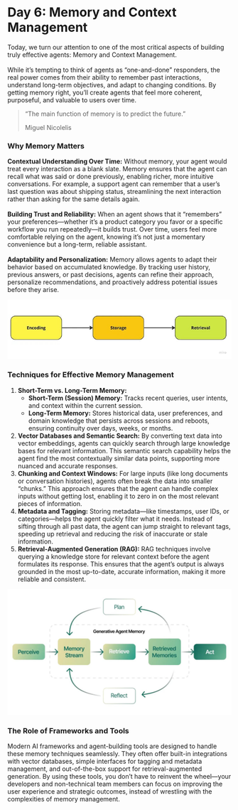 # Day 6: Memory and Context Management

Today, we turn our attention to one of the most critical aspects of building truly effective agents: Memory and Context Management.
<br><br> 
While it’s tempting to think of agents as “one-and-done” responders, the real power comes from their ability to remember past interactions, understand long-term objectives, and adapt to changing conditions. By getting memory right, you’ll create agents that feel more coherent, purposeful, and valuable to users over time.

> “The main function of memory is to predict the future.”
>
>
>
> Miguel Nicolelis


### Why Memory Matters

**Contextual Understanding Over Time:**
Without memory, your agent would treat every interaction as a blank slate. Memory ensures that the agent can recall what was said or done previously, enabling richer, more intuitive conversations. For example, a support agent can remember that a user’s last question was about shipping status, streamlining the next interaction rather than asking for the same details again.
<br><br>
**Building Trust and Reliability:**
When an agent shows that it “remembers” your preferences—whether it’s a product category you favor or a specific workflow you run repeatedly—it builds trust. Over time, users feel more comfortable relying on the agent, knowing it’s not just a momentary convenience but a long-term, reliable assistant.
<br><br>
**Adaptability and Personalization:**
Memory allows agents to adapt their behavior based on accumulated knowledge. By tracking user history, previous answers, or past decisions, agents can refine their approach, personalize recommendations, and proactively address potential issues before they arise.

![1735602025639](images/day-6/1735602025639.png)



### Techniques for Effective Memory Management


1. **Short-Term vs. Long-Term Memory:**
   * **Short-Term (Session) Memory:** Tracks recent queries, user intents, and context within the current session.
   * **Long-Term Memory:** Stores historical data, user preferences, and domain knowledge that persists across sessions and reboots, ensuring continuity over days, weeks, or months.
2. **Vector Databases and Semantic Search:**
   By converting text data into vector embeddings, agents can quickly search through large knowledge bases for relevant information. This semantic search capability helps the agent find the most contextually similar data points, supporting more nuanced and accurate responses.
3. **Chunking and Context Windows:**
   For large inputs (like long documents or conversation histories), agents often break the data into smaller “chunks.” This approach ensures that the agent can handle complex inputs without getting lost, enabling it to zero in on the most relevant pieces of information.
4. **Metadata and Tagging:**
   Storing metadata—like timestamps, user IDs, or categories—helps the agent quickly filter what it needs. Instead of sifting through all past data, the agent can jump straight to relevant tags, speeding up retrieval and reducing the risk of inaccurate or stale information.
5. **Retrieval-Augmented Generation (RAG):**
   RAG techniques involve querying a knowledge store for relevant context before the agent formulates its response. This ensures that the agent’s output is always grounded in the most up-to-date, accurate information, making it more reliable and consistent.

![1735602074371](images/day-6/1735602074371.png)



### The Role of Frameworks and Tools

Modern AI frameworks and agent-building tools are designed to handle these memory techniques seamlessly. They often offer built-in integrations with vector databases, simple interfaces for tagging and metadata management, and out-of-the-box support for retrieval-augmented generation. By using these tools, you don’t have to reinvent the wheel—your developers and non-technical team members can focus on improving the user experience and strategic outcomes, instead of wrestling with the complexities of memory management.
